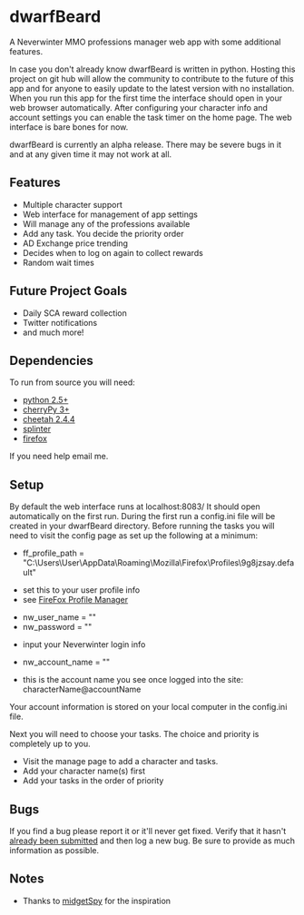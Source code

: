 dwarfBeard
==========

A Neverwinter MMO professions manager web app with some additional features.

In case you don't already know dwarfBeard is written in python.  Hosting this project on git hub will allow the community 
to contribute to the future of this app and for anyone to easily update to the latest version with no installation.  
When you run this app for the first time the interface should open in your web browser automatically.  After configuring your
character info and account settings you can enable the task timer on the home page.  The web interface is bare bones for now.


dwarfBeard is currently an alpha release. There may be severe bugs in it and at any given time it may not work at all. 



## Features

* Multiple character support
* Web interface for management of app settings
* Will manage any of the professions available
* Add any task. You decide the priority order
* AD Exchange price trending
* Decides when to log on again to collect rewards
* Random wait times



## Future Project Goals

* Daily SCA reward collection
* Twitter notifications
* and much more!


## Dependencies

To run from source you will need:

* [python 2.5+][pythonDownloads]
* [cherryPy 3+][cherryPyDownloads]
* [cheetah 2.4.4][cheetahDownloads]
* [splinter][splinterDownlaods]
* [firefox][firefoxDownloads]

If you need help email me.


## Setup

By default the web interface runs at localhost:8083/
It should open automatically on the first run.
During the first run a config.ini file will be created in your dwarfBeard directory.
Before running the tasks you will need to visit the config page as set up the following at a minimum:

* ff_profile_path = "C:\Users\User\AppData\Roaming\Mozilla\Firefox\Profiles\9g8jzsay.default"
 - set this to your user profile info
 - see [FireFox Profile Manager][fireFoxProfileManager]
* nw_user_name = ""
* nw_password = ""
 - input your Neverwinter login info
* nw_account_name = ""
 - this is the account name you see once logged into the site: characterName@accountName
 
Your account information is stored on your local computer in the config.ini file.


Next you will need to choose your tasks.  The choice and priority is completely up to you.
* Visit the manage page to add a character and tasks.
* Add your character name(s) first
* Add your tasks in the order of priority

 
## Bugs

If you find a bug please report it or it'll never get fixed. Verify that it hasn't [already been submitted][issues] and then log a new bug. Be sure to provide as much information as possible.


## Notes

* Thanks to [midgetSpy][midgetSpy] for the inspiration


[pythonDownloads]:https://www.python.org/downloads/
[cherryPyDownloads]:https://pypi.python.org/pypi/CherryPy/3.2.4
[cheetahDownloads]:http://www.cheetahtemplate.org/download.html
[splinterDownlaods]:http://splinter.cobrateam.info/docs/
[fireFoxProfileManager]:https://support.mozilla.org/en-US/kb/profile-manager-create-and-remove-firefox-profiles
[firefoxDownloads]:http://www.mozilla.org/en-US/firefox/new/
[issues]:https://github.com/highway/dwarfBeard/issues
[midgetSpy]:https://github.com/midgetspy
